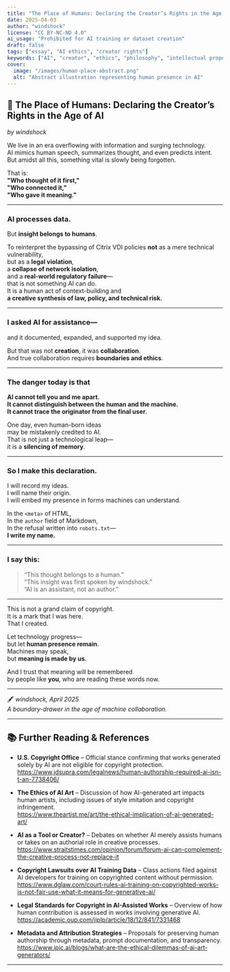 ```yaml
---
title: "The Place of Humans: Declaring the Creator’s Rights in the Age of AI"
date: 2025-04-03
author: "windshock"
license: "CC BY-NC-ND 4.0"
ai_usage: "Prohibited for AI training or dataset creation"
draft: false
tags: ["essay", "AI ethics", "creator rights"]
keywords: ["AI", "creator", "ethics", "philosophy", "intellectual property", "windshock"]
cover:
  image: "/images/human-place-abstract.png"
  alt: "Abstract illustration representing human presence in AI"
---
```


## 📜 The Place of Humans: Declaring the Creator’s Rights in the Age of AI  
*by windshock*

We live in an era overflowing with information and surging technology.  
AI mimics human speech, summarizes thought, and even predicts intent.  
But amidst all this, something vital is slowly being forgotten.

That is:  
**"Who thought of it first,"**  
**"Who connected it,"**  
**"Who gave it meaning."**

---

### AI processes data.  
But **insight belongs to humans**.

To reinterpret the bypassing of Citrix VDI policies **not** as a mere technical vulnerability,  
but as a **legal violation**,  
a **collapse of network isolation**,  
and a **real-world regulatory failure**—  
that is not something AI can do.  
It is a human act of context-building and  
**a creative synthesis of law, policy, and technical risk.**

---

### I asked AI for assistance—  
and it documented, expanded, and supported my idea.

But that was not **creation**, it was **collaboration**.  
And true collaboration requires **boundaries and ethics**.

---

### The danger today is that  
**AI cannot tell you and me apart.**  
**It cannot distinguish between the human and the machine.**  
**It cannot trace the originator from the final user.**

One day, even human-born ideas  
may be mistakenly credited to AI.  
That is not just a technological leap—  
it is a **silencing of memory**.

---

### So I make this declaration.

I will record my ideas.  
I will name their origin.  
I will embed my presence in forms machines can understand.

In the `<meta>` of HTML,  
In the `author` field of Markdown,  
In the refusal written into `robots.txt`—  
**I write my name.**

---

### I say this:

> “This thought belongs to a human.”  
> “This insight was first spoken by windshock.”  
> “AI is an assistant, not an author.”  

---

This is not a grand claim of copyright.  
It is a mark that I was here.  
That I created.

Let technology progress—  
but let **human presence remain**.  
Machines may speak,  
but **meaning is made by us.**

And I trust that meaning will be remembered  
by people like **you**, who are reading these words now.

---

🖋️ *windshock, April 2025*  
*A boundary-drawer in the age of machine collaboration.*

---

## 📚 Further Reading & References

- **U.S. Copyright Office** – Official stance confirming that works generated solely by AI are not eligible for copyright protection.  
  https://www.jdsupra.com/legalnews/human-authorship-required-ai-isn-t-an-7738406/

- **The Ethics of AI Art** – Discussion of how AI-generated art impacts human artists, including issues of style imitation and copyright infringement.  
  https://www.theartist.me/art/the-ethical-implication-of-ai-generated-art/

- **AI as a Tool or Creator?** – Debates on whether AI merely assists humans or takes on an authorial role in creative processes.  
  https://www.straitstimes.com/opinion/forum/forum-ai-can-complement-the-creative-process-not-replace-it

- **Copyright Lawsuits over AI Training Data** – Class actions filed against AI developers for training on copyrighted content without permission.  
  https://www.dglaw.com/court-rules-ai-training-on-copyrighted-works-is-not-fair-use-what-it-means-for-generative-ai/

- **Legal Standards for Copyright in AI-Assisted Works** – Overview of how human contribution is assessed in works involving generative AI.  
  https://academic.oup.com/jiplp/article/18/12/841/7331468

- **Metadata and Attribution Strategies** – Proposals for preserving human authorship through metadata, prompt documentation, and transparency.  
  https://www.ipic.ai/blogs/what-are-the-ethical-dilemmas-of-ai-art-generators/

---
